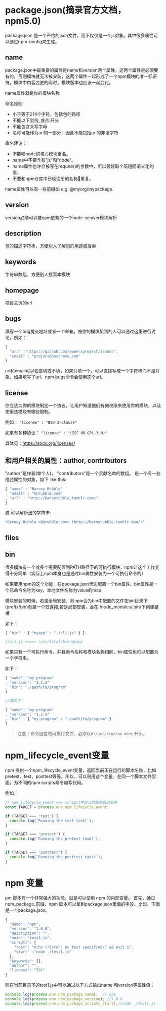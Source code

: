 # package.json(摘录官方文档，npm5.0)

package.json 是一个严格的json文件，而不仅仅是一个js对象。其中很多属性可以通过npm-config来生成。

## name
package.json中最重要的属性是name和version两个属性，这两个属性是必须要有的，否则模块就无法被安装，这两个属性一起形成了一个npm模块的唯一标识符。模块中内容变更的同时，模块版本也应该一起变化。

name属性就是你的模块名称

命名规则:
* 小于等于214个字符，包括包的路径
* 不能以下划线_或点.开头
* 不能包含大写字母
* 名称可能作为url的一部分，因此不能包括url的非法字符

命名建议：
* 不能喝node的核心模块重名。
* name中不要含有"js"和"node"。
* name属性也许会被写在require()的参数中，所以最好取个简短而语义化的值。
* 不要和npm仓库中已经注册的名称重复。

name属性可以有一些前缀如 e.g. @myorg/mypackage.

## version
version必须可以被npm依赖的一个node-semver模块解析

## description
包的描述字符串，方便别人了解包的用途或搜索

## keywords
字符串数组，方便别人搜索本模块

## homepage
项目主页的url

## bugs
填写一个bug提交地址或者一个邮箱，被你的模块坑到的人可以通过这里进行讨论，例如：
```js
{
  "url" :"https://github.com/owner/project/issues",
  "email" : "project@hostname.com"
}
```
url和email可以任意填或不填，如果只填一个，可以直接写成一个字符串而不是对象。如果填写了url，npm bugs命令会使用这个url。

## license
你应该为你的模块制定一个协议，让用户知道他们有何权限来使用你的模块，以及使用该模块有哪些限制。

例如：
`"license" : "BSD-3-Clause"`

如果有多种协议：
`"license" : "(ISC OR GPL-3.0)"`

具体见：https://spdx.org/licenses/

## 和用户相关的属性：author, contributors

"author"是作者(单个人)， "contributors"是一个贡献名单的数组。 是一个有一些描述属性的对象，如下 like this:
```js
{ "name" : "Barney Rubble"
, "email" : "b@rubble.com"
, "url" : "http://barnyrubble.tumblr.com/"
}
```

或 可以解析出的字符串:
```js
"Barney Rubble <b@rubble.com> (http://barnyrubble.tumblr.com/)"

```

## files


## bin

很多模块有一个或多个需要配置到PATH路径下的可执行模块，npm让这个工作变得十分简单（实际上npm本身也是通过bin属性安装为一个可执行命令的）

如果要用npm的这个功能，在package.json里边配置一个bin属性。bin属性是一个已命令名称为key，本地文件名称为value的map.

模块安装的时候，若是全局安装，则npm会为bin中配置的文件在bin目录下(prefix/bin)创建一个软连接,若是局部安装，会在./node_modules/.bin/下创建链接

如下：

```js
{ "bin" : { "myapp" : "./cli.js" } }

//cli.js ====> /usr/local/bin/myapp
```

如果只有一个可执行命令，并且命令名称和模块名称相同，bin属性也可以配置为一个字符串。

如下：

```js
{ "name": "my-program"
, "version": "1.2.5"
, "bin": "./path/to/program" 
}

//等同于：

{ "name": "my-program"
, "version": "1.2.5"
, "bin" : { "my-program" : "./path/to/program" } 
}

```

>注意：命令链接的可执行文件，必须以`#!/usr/bin/env node` 开头。



# npm_lifecycle_event变量
npm 提供一个npm_lifecycle_event变量，返回当前正在运行的脚本名称，比如pretest、test、posttest等等。所以，可以利用这个变量，在同一个脚本文件里面，为不同的npm scripts命令编写代码。

例如：
```js
// npm_lifecycle_event ==> scripts中定义的脚本启动名称
const TARGET = process.env.npm_lifecycle_event;

if (TARGET === 'test') {
  console.log(`Running the test task!`);
}

if (TARGET === 'pretest') {
  console.log(`Running the pretest task!`);
}

if (TARGET === 'posttest') {
  console.log(`Running the posttest task!`);
}
```

# npm 变量
pm 脚本有一个非常强大的功能，就是可以使用 npm 的内部变量。
首先，通过npm_package_前缀，npm 脚本可以拿到package.json里面的字段。比如，下面是一个package.json。

```js
{
  "name": "npm",
  "version": "1.0.0",
  "description": "",
  "main": "test1.js",
  "scripts": {
    "test": "echo \"Error: no test specified\" && exit 1",
    "start" :"node ./test1.js"
  },
  "keywords": [],
  "author": "",
  "license": "ISC"
}

```
则在当前目录下的test1.js中可以通过以下方式输出name 和version等属性值：

```js
console.log(process.env.npm_package_name);  // npm
console.log(process.env.npm_package_version); //1.0.0
console.log(process.env.npm_package_scripts_start);//node ./test1.js
```
